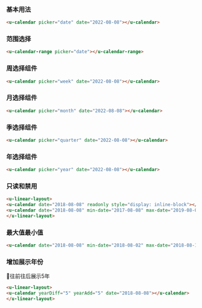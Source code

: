 ### 基本用法

``` html
<u-calendar picker="date" date="2022-08-08"></u-calendar>
```

### 范围选择

``` html
<u-calendar-range picker="date"></u-calendar-range>
```

### 周选择组件

``` html
<u-calendar picker="week" date="2022-08-08"></u-calendar>
```

### 月选择组件

``` html
<u-calendar picker="month" date="2022-08-08"></u-calendar>
```

### 季选择组件

``` html
<u-calendar picker="quarter" date="2022-08-08"></u-calendar>
```


### 年选择组件

``` html
<u-calendar picker="year" date="2022-08-08"></u-calendar>
```


### 只读和禁用
``` html
<u-linear-layout>
<u-calendar date="2018-08-08" readonly style="display: inline-block"></u-calendar>
<u-calendar date="2018-08-08" min-date="2017-08-08" max-date="2019-08-08" disabled style="display: inline-block"></u-calendar>
</u-linear-layout>
```

### 最大值最小值
``` html
<u-calendar date="2018-08-08" min-date="2018-08-02" max-date="2018-08-18"></u-calendar>
```

### 增加展示年份

往前往后展示5年

``` html
<u-linear-layout>
<u-calendar yearDiff="5" yearAdd="5" date="2018-08-08"></u-calendar>
</u-linear-layout>
```
